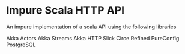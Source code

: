 # Impure Scala HTTP API

An impure implementation of a scala API using the following libraries

Akka Actors
Akka Streams
Akka HTTP
Slick
Circe
Refined
PureConfig
PostgreSQL

